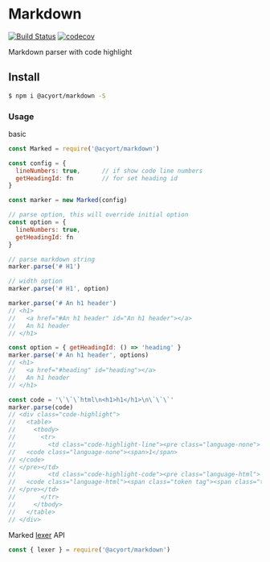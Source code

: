 # Markdown

[![Build Status](https://travis-ci.org/acyortjs/markdown.svg?branch=master)](https://travis-ci.org/acyortjs/markdown)
[![codecov](https://codecov.io/gh/acyortjs/markdown/branch/master/graph/badge.svg)](https://codecov.io/gh/acyortjs/markdown)

Markdown parser with code highlight

## Install

```bash
$ npm i @acyort/markdown -S
```

### Usage

basic

```js
const Marked = require('@acyort/markdown')

const config = {
  lineNumbers: true,      // if show code line numbers
  getHeadingId: fn        // for set heading id
}

const marker = new Marked(config)

// parse option, this will override initial option
const option = {
  lineNumbers: true,
  getHeadingId: fn
}

// parse markdown string
marker.parse('# H1')

// width option
marker.parse('# H1', option)

marker.parse('# An h1 header')
// <h1>
//   <a href="#An h1 header" id="An h1 header"></a>
//   An h1 header
// </h1>

const option = { getHeadingId: () => 'heading' }
marker.parse('# An h1 header', options)
// <h1>
//   <a href="#heading" id="heading"></a>
//   An h1 header
// </h1>

const code = '\`\`\`html\n<h1>h1</h1>\n\`\`\`'
marker.parse(code)
// <div class="code-highlight">
//   <table>
//     <tbody>
//       <tr>
//         <td class="code-highlight-line"><pre class="language-none">
//   <code class="language-none"><span>1</span>
// </code>
// </pre></td>
//         <td class="code-highlight-code"><pre class="language-html">
//   <code class="language-html"><span class="token tag"><span class="token tag"><span class="token punctuation">&lt;</span>h1</span><span class="token punctuation">></span></span>h1<span class="token tag"><span class="token tag"><span class="token punctuation">&lt;/</span>h1</span><span class="token punctuation">></span></span></code>
// </pre></td>
//       </tr>
//     </tbody>
//   </table>
// </div>
```

Marked [lexer](https://marked.js.org/#/USING_PRO.md#lexer) API

```js
const { lexer } = require('@acyort/markdown')
```
